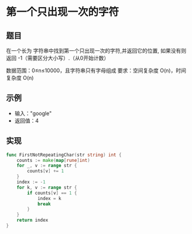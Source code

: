 # 第一个只出现一次的字符

## 题目

在一个长为 字符串中找到第一个只出现一次的字符,并返回它的位置, 如果没有则返回 -1（需要区分大小写）.（从0开始计数）

数据范围：0≤n≤10000，且字符串只有字母组成
要求：空间复杂度 O(n)，时间复杂度 O(n)

## 示例

* 输入："google"
* 返回值：4

## 实现

```go
func FirstNotRepeatingChar(str string) int {
	counts := make(map[rune]int)
	for _, v := range str {
		counts[v] += 1
	}
	index := -1
	for k, v := range str {
		if counts[v] == 1 {
			index = k
			break
		}
	}
	return index
}
```